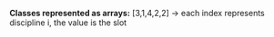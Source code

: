 **Classes represented as arrays:** [3,1,4,2,2] -> each index represents discipline i, the value is the slot
